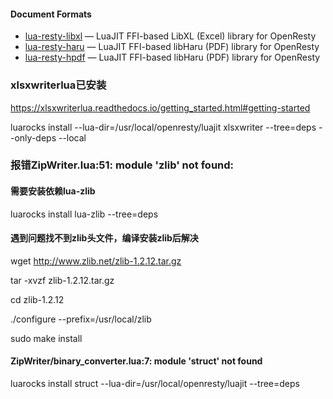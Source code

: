 #### Document Formats

- [lua-resty-libxl](https://github.com/bungle/lua-resty-libxl) — LuaJIT FFI-based LibXL (Excel) library for OpenResty
- [lua-resty-haru](https://github.com/bungle/lua-resty-haru) — LuaJIT FFI-based libHaru (PDF) library for OpenResty
- [lua-resty-hpdf](https://github.com/tavikukko/lua-resty-hpdf) — LuaJIT FFI-based libHaru (PDF) library for OpenResty

#### [](https://github.com/bungle/awesome-resty#image-formats)



### xlsxwriterlua已安装

https://xlsxwriterlua.readthedocs.io/getting_started.html#getting-started



luarocks install --lua-dir=/usr/local/openresty/luajit xlsxwriter --tree=deps --only-deps --local

### 

### 报错ZipWriter.lua:51: module 'zlib' not found:

#### 需要安装依赖lua-zlib

luarocks install lua-zlib --tree=deps



#### 遇到问题找不到zlib头文件，编译安装zlib后解决

wget http://www.zlib.net/zlib-1.2.12.tar.gz

tar -xvzf zlib-1.2.12.tar.gz

cd zlib-1.2.12

./configure --prefix=/usr/local/zlib

sudo make install


#### ZipWriter/binary_converter.lua:7: module 'struct' not found

luarocks install struct --lua-dir=/usr/local/openresty/luajit --tree=deps 






